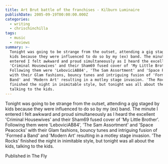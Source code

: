 ```yaml
---
title: Art Brut battle of the franchises - Kilburn Luminaire
publishDate: 2005-09-19T00:00:00.000Z
categories:
  - writing
  - chrischinchilla
tags:
  - music
  - reviews
summary: >-
  Tonight was going to be strange from the outset, attending a gig staged by
  kids because they were influenced to do so by my (ex) band. The minute I
  entered I felt awkward and proud simultaneously as I heard the excellent
  'Criminal Housewives' and their Sham69 fused cover of 'My Little Brother'.
  Following them were 'LeboviciAB84', 'The Sam Assortment' and 'Space Peacocks'
  with their Glam fashions, bouncy tunes and intriguing fusion of 'Formed a
  Band' and 'Modern Art' resulting in a motley stage invasion. 'The Rocks'
  finished the night in inimitable style, but tonight was all about the kids,
  talking to the kids.
---
```


Tonight was going to be strange from the outset, attending a gig staged by kids because they were influenced to do so by my (ex) band. The minute I entered I felt awkward and proud simultaneously as I heard the excellent 'Criminal Housewives' and their Sham69 fused cover of 'My Little Brother'. Following them were 'LeboviciAB84', 'The Sam Assortment' and 'Space Peacocks' with their Glam fashions, bouncy tunes and intriguing fusion of 'Formed a Band' and 'Modern Art' resulting in a motley stage invasion. 'The Rocks' finished the night in inimitable style, but tonight was all about the kids, talking to the kids.

Published in The Fly
